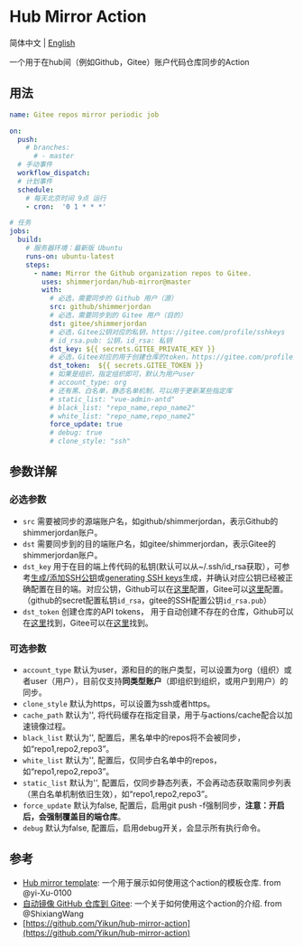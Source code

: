 # Hub Mirror Action

简体中文 | [English](./README_en.md)

一个用于在hub间（例如Github，Gitee）账户代码仓库同步的Action 

## 用法

```yaml
name: Gitee repos mirror periodic job

on:
  push:
    # branches:
      # - master
  # 手动事件
  workflow_dispatch:
  # 计划事件
  schedule:
    # 每天北京时间 9点 运行
    - cron:  '0 1 * * *'

# 任务
jobs:
  build:
    # 服务器环境：最新版 Ubuntu
    runs-on: ubuntu-latest
    steps:
      - name: Mirror the Github organization repos to Gitee.
        uses: shimmerjordan/hub-mirror@master
        with:
          # 必选，需要同步的 Github 用户（源）
          src: github/shimmerjordan
          # 必选，需要同步到的 Gitee 用户（目的）
          dst: gitee/shimmerjordan
          # 必选，Gitee公钥对应的私钥，https://gitee.com/profile/sshkeys
          # id_rsa.pub: 公钥，id_rsa: 私钥
          dst_key: ${{ secrets.GITEE_PRIVATE_KEY }}
          # 必选，Gitee对应的用于创建仓库的token，https://gitee.com/profile/personal_access_tokens
          dst_token:  ${{ secrets.GITEE_TOKEN }}
          # 如果是组织，指定组织即可，默认为用户user
          # account_type: org
          # 还有黑、白名单，静态名单机制，可以用于更新某些指定库
          # static_list: "vue-admin-antd"
          # black_list: "repo_name,repo_name2"
          # white_list: "repo_name,repo_name2"
          force_update: true
          # debug: true
          # clone_style: "ssh"
```

## 参数详解
### 必选参数
- `src` 需要被同步的源端账户名，如github/shimmerjordan，表示Github的shimmerjordan账户。
- `dst` 需要同步到的目的端账户名，如gitee/shimmerjordan，表示Gitee的shimmerjordan账户。
- `dst_key` 用于在目的端上传代码的私钥(默认可以从~/.ssh/id_rsa获取），可参考[生成/添加SSH公钥](https://gitee.com/help/articles/4181)或[generating SSH keys](https://docs.github.com/articles/generating-an-ssh-key/)生成，并确认对应公钥已经被正确配置在目的端。对应公钥，Github可以在[这里](https://github.com/settings/keys)配置，Gitee可以[这里](https://gitee.com/profile/sshkeys)配置。（github的secret配置私钥`id_rsa`，gitee的SSH配置公钥`id_rsa.pub`）
- `dst_token` 创建仓库的API tokens， 用于自动创建不存在的仓库，Github可以在[这里](https://github.com/settings/tokens)找到，Gitee可以在[这里](https://gitee.com/profile/personal_access_tokens)找到。

### 可选参数
- `account_type` 默认为user，源和目的的账户类型，可以设置为org（组织）或者user（用户），目前仅支持**同类型账户**（即组织到组织，或用户到用户）的同步。
- `clone_style` 默认为https，可以设置为ssh或者https。
- `cache_path` 默认为'', 将代码缓存在指定目录，用于与actions/cache配合以加速镜像过程。
- `black_list` 默认为'', 配置后，黑名单中的repos将不会被同步，如“repo1,repo2,repo3”。
- `white_list` 默认为'', 配置后，仅同步白名单中的repos，如“repo1,repo2,repo3”。
- `static_list` 默认为'', 配置后，仅同步静态列表，不会再动态获取需同步列表（黑白名单机制依旧生效），如“repo1,repo2,repo3”。
- `force_update` 默认为false, 配置后，启用git push -f强制同步，**注意：开启后，会强制覆盖目的端仓库**。
- `debug` 默认为false, 配置后，启用debug开关，会显示所有执行命令。

## 参考
- [Hub mirror template](https://github.com/yi-Xu-0100/hub-mirror): 一个用于展示如何使用这个action的模板仓库. from @yi-Xu-0100
- [自动镜像 GitHub 仓库到 Gitee](https://github.com/ShixiangWang/sync2gitee): 一个关于如何使用这个action的介绍. from @ShixiangWang
- [https://github.com/Yikun/hub-mirror-action](https://github.com/Yikun/hub-mirror-action)

